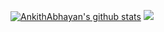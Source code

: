 [![AnkithAbhayan's github stats](https://github-readme-stats.vercel.app/api?username=AnkithAbhayan&show_icons=true&theme=merko)](https://github.com/AnkithAbhayan/github-readme-stats)
![](https://komarev.com/ghpvc/?username=https://github.com/AnkithAbhayan&label=PROFILE+VIEWS)

